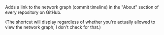 Adds a link to the network graph (commit timeline) in the "About" section of every repository on GitHub.

(The shortcut will display regardless of whether you're actually allowed to view the network graph; I don't check for that.)
